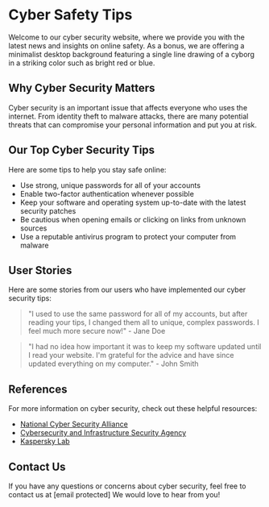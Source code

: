 <!--font:Open Sans-->

# Cyber Safety Tips

Welcome to our cyber security website, where we provide you with the latest news and insights on online safety. As a bonus, we are offering a minimalist desktop background featuring a single line drawing of a cyborg in a striking color such as bright red or blue.

## Why Cyber Security Matters

Cyber security is an important issue that affects everyone who uses the internet. From identity theft to malware attacks, there are many potential threats that can compromise your personal information and put you at risk.

## Our Top Cyber Security Tips

Here are some tips to help you stay safe online:

- Use strong, unique passwords for all of your accounts
- Enable two-factor authentication whenever possible
- Keep your software and operating system up-to-date with the latest security patches
- Be cautious when opening emails or clicking on links from unknown sources
- Use a reputable antivirus program to protect your computer from malware

## User Stories

Here are some stories from our users who have implemented our cyber security tips:

> "I used to use the same password for all of my accounts, but after reading your tips, I changed them all to unique, complex passwords. I feel much more secure now!" - Jane Doe

> "I had no idea how important it was to keep my software updated until I read your website. I'm grateful for the advice and have since updated everything on my computer." - John Smith

## References

For more information on cyber security, check out these helpful resources:

- [National Cyber Security Alliance](#)
- [Cybersecurity and Infrastructure Security Agency](#)
- [Kaspersky Lab](#)

## Contact Us

If you have any questions or concerns about cyber security, feel free to contact us at [email protected] We would love to hear from you!

<!--

Write me content for website with wallpaper which alt text is:

"A minimalist wallpaper with a single line drawing of a cyborg, in a striking color such as bright red or blue."

The name/title of the page should not be 1:1 copy of the alt text but rather a real content of the website which is using this wallpaper.

- Use markdown format 
- Start with heading
- Heading should be short and concise
- The content should look like a real website 
- The website should not be about the wallpaper, wallpaper is just a related background
- Heading should be contain work "wallpaper" or "background"
- Include real sections like references, contact, user stories, etc. use things relevant to the page purpose.
- Feel free to use structure like headings, bullets, numbering, blockquotes, paragraphs, horizontal lines, etc.
- You can use formatting like bold or _italic_
- You can include UTF-8 emojis
- Links should be only #hash anchors (and you can refer to the document itself)
- Do not include images


---


# Cyber Security Wallpaper for Your Desktop Background

Welcome to our cyber security website, where we provide you with the latest news and insights on online safety. As a bonus, we are offering a minimalist wallpaper with a single line drawing of a cyborg, in a striking color such as bright red or blue, that you can use as your desktop background.

## Why Choose Our Cyber Security Wallpaper?

Our wallpaper is not just a pretty image, it also serves as a reminder to stay vigilant and protect yourself from cyber threats. The cyborg represents the fusion of human and machine, highlighting the importance of balancing technology with security measures.

## How to Download Our Wallpaper

To download our cyber security wallpaper, simply right-click on the image and select "Save Image As" to save it to your computer. Then, go to your desktop settings and set the image as your background.

## User Stories

Here are some stories from our users who have used our wallpaper:

> "I love the sleek design of the wallpaper and it reminds me to be mindful of my online security." - Jane Doe

> "The bright red color really pops on my desktop and the cyborg image is a cool conversation starter." - John Smith

## References

For more information on cyber security, check out these helpful resources:

- [National Cyber Security Alliance](#)
- [Cybersecurity and Infrastructure Security Agency](#)
- [Kaspersky Lab](#)

## Contact Us

If you have any questions or concerns about cyber security, feel free to contact us at [email protected] We would love to hear from you!


---


Heading should not include word "wallpaper". The website should not be about the wallpaper itself, wallpaper is just a related background, rewrite whole content.


---


# Cyber Security Tips for Staying Safe Online

Welcome to our cyber security website, where we provide you with the latest news and insights on online safety. As a bonus, we are offering a minimalist desktop background featuring a single line drawing of a cyborg in a striking color such as bright red or blue.

## Why Cyber Security Matters

Cyber security is an important issue that affects everyone who uses the internet. From identity theft to malware attacks, there are many potential threats that can compromise your personal information and put you at risk.

## Our Top Cyber Security Tips

Here are some tips to help you stay safe online:

- Use strong, unique passwords for all of your accounts
- Enable two-factor authentication whenever possible
- Keep your software and operating system up-to-date with the latest security patches
- Be cautious when opening emails or clicking on links from unknown sources
- Use a reputable antivirus program to protect your computer from malware

## User Stories

Here are some stories from our users who have implemented our cyber security tips:

> "I used to use the same password for all of my accounts, but after reading your tips, I changed them all to unique, complex passwords. I feel much more secure now!" - Jane Doe

> "I had no idea how important it was to keep my software updated until I read your website. I'm grateful for the advice and have since updated everything on my computer." - John Smith

## References

For more information on cyber security, check out these helpful resources:

- [National Cyber Security Alliance](#)
- [Cybersecurity and Infrastructure Security Agency](#)
- [Kaspersky Lab](#)

## Contact Us

If you have any questions or concerns about cyber security, feel free to contact us at [email protected] We would love to hear from you!

-->
